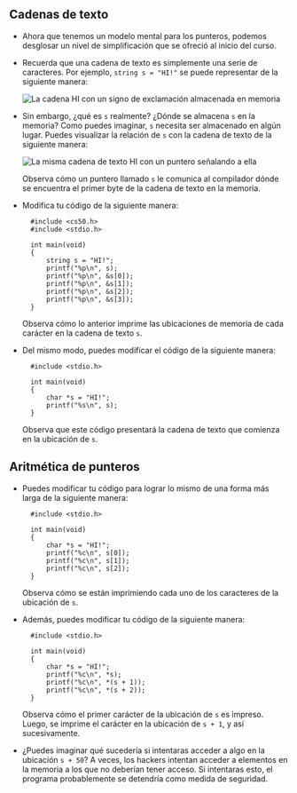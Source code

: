 Cadenas de texto
----------------

* Ahora que tenemos un modelo mental para los punteros, podemos desglosar un nivel de simplificación que se ofreció al inicio del curso.
* Recuerda que una cadena de texto es simplemente una serie de caracteres. Por ejemplo, `string s = "HI!"` se puede representar de la siguiente manera:
    
    ![La cadena HI con un signo de exclamación almacenada en memoria](https://cs50.harvard.edu/x/2023/notes/4/cs50Week4Slide085.png "hi")
    
* Sin embargo, ¿qué es `s` realmente? ¿Dónde se almacena `s` en la memoria? Como puedes imaginar, `s` necesita ser almacenado en algún lugar. Puedes visualizar la relación de `s` con la cadena de texto de la siguiente manera:
    
    ![La misma cadena de texto HI con un puntero señalando a ella](https://cs50.harvard.edu/x/2023/notes/4/cs50Week4Slide086.png "hi pointer")
    
    Observa cómo un puntero llamado `s` le comunica al compilador dónde se encuentra el primer byte de la cadena de texto en la memoria.
    
* Modifica tu código de la siguiente manera:
    
        #include <cs50.h>
        #include <stdio.h>
        
        int main(void)
        {
            string s = "HI!";
            printf("%p\n", s);
            printf("%p\n", &s[0]);
            printf("%p\n", &s[1]);
            printf("%p\n", &s[2]);
            printf("%p\n", &s[3]);
        }
        
    
    Observa cómo lo anterior imprime las ubicaciones de memoria de cada carácter en la cadena de texto `s`.
    
* Del mismo modo, puedes modificar el código de la siguiente manera:
    
        #include <stdio.h>
        
        int main(void)
        {
            char *s = "HI!";
            printf("%s\n", s);
        }
        
    
    Observa que este código presentará la cadena de texto que comienza en la ubicación de `s`.
    

Aritmética de punteros
-----------------------

* Puedes modificar tu código para lograr lo mismo de una forma más larga de la siguiente manera:
    
        #include <stdio.h>
        
        int main(void)
        {
            char *s = "HI!";
            printf("%c\n", s[0]);
            printf("%c\n", s[1]);
            printf("%c\n", s[2]);
        }
        
    
    Observa cómo se están imprimiendo cada uno de los caracteres de la ubicación de `s`.
    
* Además, puedes modificar tu código de la siguiente manera:
    
        #include <stdio.h>
        
        int main(void)
        {
            char *s = "HI!";
            printf("%c\n", *s);
            printf("%c\n", *(s + 1));
            printf("%c\n", *(s + 2));
        }
        
    
    Observa cómo el primer carácter de la ubicación de `s` es impreso. Luego, se imprime el carácter en la ubicación de `s + 1`, y así sucesivamente.
    
* ¿Puedes imaginar qué sucedería si intentaras acceder a algo en la ubicación `s + 50`? A veces, los hackers intentan acceder a elementos en la memoria a los que no deberían tener acceso. Si intentaras esto, el programa probablemente se detendría como medida de seguridad.